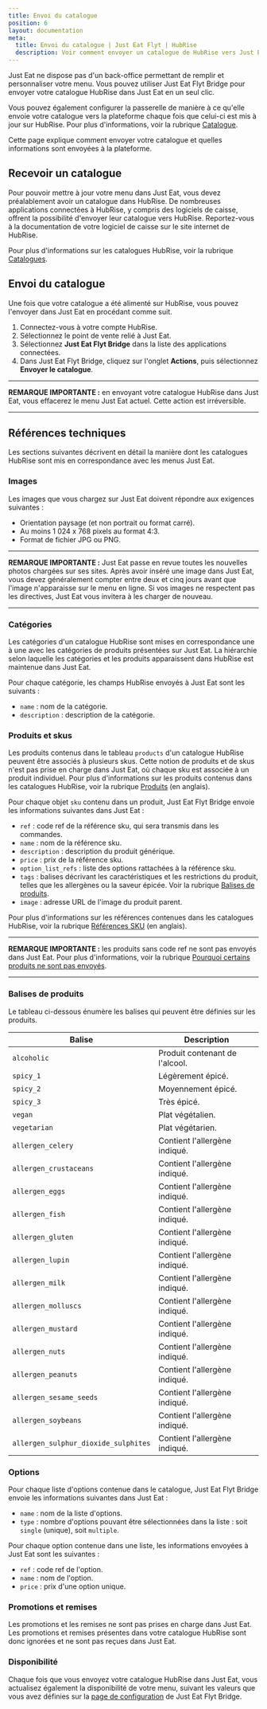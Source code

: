 ```yaml
---
title: Envoi du catalogue
position: 6
layout: documentation
meta:
  title: Envoi du catalogue | Just Eat Flyt | HubRise
  description: Voir comment envoyer un catalogue de HubRise vers Just Eat, de quelle manière les articles et les options sont encodés, et quelles fonctionnalités sont intégrées.
---
```


Just Eat ne dispose pas d'un back-office permettant de remplir et personnaliser votre menu. Vous pouvez utiliser Just Eat Flyt Bridge pour envoyer votre catalogue HubRise dans Just Eat en un seul clic.

Vous pouvez également configurer la passerelle de manière à ce qu'elle envoie votre catalogue vers la plateforme chaque fois que celui-ci est mis à jour sur HubRise. Pour plus d'informations, voir la rubrique [Catalogue](/apps/just-eat-flyt/configuration#catalogue).

Cette page explique comment envoyer votre catalogue et quelles informations sont envoyées à la plateforme.

## Recevoir un catalogue

Pour pouvoir mettre à jour votre menu dans Just Eat, vous devez préalablement avoir un catalogue dans HubRise. De nombreuses applications connectées à HubRise, y compris des logiciels de caisse, offrent la possibilité d'envoyer leur catalogue vers HubRise. Reportez-vous à la documentation de votre logiciel de caisse sur le site internet de HubRise.

Pour plus d'informations sur les catalogues HubRise, voir la rubrique [Catalogues](/docs/catalogue/).

## Envoi du catalogue

Une fois que votre catalogue a été alimenté sur HubRise, vous pouvez l'envoyer dans Just Eat en procédant comme suit.

1. Connectez-vous à votre compte HubRise.
1. Sélectionnez le point de vente relié à Just Eat.
1. Sélectionnez **Just Eat Flyt Bridge** dans la liste des applications connectées.
1. Dans Just Eat Flyt Bridge, cliquez sur l'onglet **Actions**, puis sélectionnez **Envoyer le catalogue**.

---

**REMARQUE IMPORTANTE :** en envoyant votre catalogue HubRise dans Just Eat, vous effacerez le menu Just Eat actuel. Cette action est irréversible.

---

## Références techniques

Les sections suivantes décrivent en détail la manière dont les catalogues HubRise sont mis en correspondance avec les menus Just Eat.

### Images

Les images que vous chargez sur Just Eat doivent répondre aux exigences suivantes :

- Orientation paysage (et non portrait ou format carré).
- Au moins 1 024 x 768 pixels au format 4:3.
- Format de fichier JPG ou PNG.

---

**REMARQUE IMPORTANTE :** Just Eat passe en revue toutes les nouvelles photos chargées sur ses sites. Après avoir inséré une image dans Just Eat, vous devez généralement compter entre deux et cinq jours avant que l'image n'apparaisse sur le menu en ligne. Si vos images ne respectent pas les directives, Just Eat vous invitera à les charger de nouveau.

---

### Catégories

Les catégories d'un catalogue HubRise sont mises en correspondance une à une avec les catégories de produits présentées sur Just Eat. La hiérarchie selon laquelle les catégories et les produits apparaissent dans HubRise est maintenue dans Just Eat.

Pour chaque catégorie, les champs HubRise envoyés à Just Eat sont les suivants :

- `name` : nom de la catégorie.
- `description` : description de la catégorie.

### Produits et skus

Les produits contenus dans le tableau `products` d'un catalogue HubRise peuvent être associés à plusieurs skus. Cette notion de produits et de skus n'est pas prise en charge dans Just Eat, où chaque sku est associée à un produit individuel. Pour plus d'informations sur les produits contenus dans les catalogues HubRise, voir la rubrique [Produits](/developers/api/catalog-management/#products) (en anglais).

Pour chaque objet `sku` contenu dans un produit, Just Eat Flyt Bridge envoie les informations suivantes dans Just Eat :

- `ref` : code ref de la référence sku, qui sera transmis dans les commandes.
- `name` : nom de la référence sku.
- `description` : description du produit générique.
- `price` : prix de la référence sku.
- `option_list_refs` : liste des options rattachées à la référence sku.
- `tags` : balises décrivant les caractéristiques et les restrictions du produit, telles que les allergènes ou la saveur épicée. Voir la rubrique [Balises de produits](#balises-de-produits).
- `image` : adresse URL de l'image du produit parent.

Pour plus d'informations sur les références contenues dans les catalogues HubRise, voir la rubrique [Références SKU](/developers/api/catalog-management/#skus) (en anglais).

---

**REMARQUE IMPORTANTE :** les produits sans code ref ne sont pas envoyés dans Just Eat. Pour plus d'informations, voir la rubrique [Pourquoi certains produits ne sont pas envoyés](/apps/just-eat-flyt/faqs/produits-non-exportes/).

---

### Balises de produits

Le tableau ci-dessous énumère les balises qui peuvent être définies sur les produits.

| Balise                                  | Description             |
| ------------------------------------ | ----------------------- |
| `alcoholic`                          | Produit contenant de l'alcool.       |
| `spicy_1`                            | Légèrement épicé.            |
| `spicy_2`                            | Moyennement épicé.                  |
| `spicy_3`                            | Très épicé.             |
| `vegan`                              | Plat végétalien.             |
| `vegetarian`                         | Plat végétarien.        |
| `allergen_celery`                    | Contient l'allergène indiqué. |
| `allergen_crustaceans`               | Contient l'allergène indiqué. |
| `allergen_eggs`                      | Contient l'allergène indiqué. |
| `allergen_fish`                      | Contient l'allergène indiqué. |
| `allergen_gluten`                    | Contient l'allergène indiqué. |
| `allergen_lupin`                     | Contient l'allergène indiqué. |
| `allergen_milk`                      | Contient l'allergène indiqué. |
| `allergen_molluscs`                  | Contient l'allergène indiqué. |
| `allergen_mustard`                   | Contient l'allergène indiqué. |
| `allergen_nuts`                      | Contient l'allergène indiqué. |
| `allergen_peanuts`                   | Contient l'allergène indiqué. |
| `allergen_sesame_seeds`              | Contient l'allergène indiqué. |
| `allergen_soybeans`                  | Contient l'allergène indiqué. |
| `allergen_sulphur_dioxide_sulphites` | Contient l'allergène indiqué. |

### Options

Pour chaque liste d'options contenue dans le catalogue, Just Eat Flyt Bridge envoie les informations suivantes dans Just Eat :

- `name` : nom de la liste d'options.
- `type` : nombre d'options pouvant être sélectionnées dans la liste : soit `single` (unique), soit `multiple`.

Pour chaque option contenue dans une liste, les informations envoyées à Just Eat sont les suivantes :

- `ref` : code ref de l'option.
- `name` : nom de l'option.
- `price` : prix d'une option unique.

### Promotions et remises

Les promotions et les remises ne sont pas prises en charge dans Just Eat. Les promotions et remises présentes dans votre catalogue HubRise sont donc ignorées et ne sont pas reçues dans Just Eat.

### Disponibilité

Chaque fois que vous envoyez votre catalogue HubRise dans Just Eat, vous actualisez également la disponibilité de votre menu, suivant les valeurs que vous avez définies sur la [page de configuration](/apps/just-eat-flyt/configuration/#catalogue) de Just Eat Flyt Bridge.
